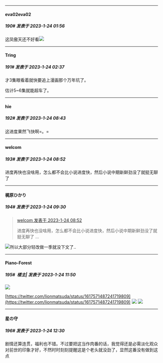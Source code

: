 

*****

####  eva02eva02  
##### 190#       发表于 2023-1-24 01:56

这凤傲天还不好看<img src="https://static.saraba1st.com/image/smiley/face2017/049.png" referrerpolicy="no-referrer">



*****

####  Tring  
##### 191#       发表于 2023-1-24 02:37

才3集眼看着就快要追上漫画那个万年坑了。

估计5~6集就能超车了。



*****

####  hie  
##### 192#       发表于 2023-1-24 08:43

这进度果然飞快啊=。=



*****

####  welcom  
##### 193#       发表于 2023-1-24 08:52

进度再快也没啥用，怎么都不会比小说进度快，然后小说中期新鲜劲没了就挺无聊了



*****

####  梶原ひかり  
##### 194#       发表于 2023-1-24 09:30

<blockquote><a href="httphttps://bbs.saraba1st.com/2b/forum.php?mod=redirect&amp;goto=findpost&amp;pid=59463751&amp;ptid=2039990" target="_blank">welcom 发表于 2023-1-24 08:52</a>

进度再快也没啥用，怎么都不会比小说进度快，然后小说中期新鲜劲没了就挺无聊了 ...</blockquote>
<img src="https://static.saraba1st.com/image/smiley/face2017/192.png" referrerpolicy="no-referrer">所以大部分轻改做一季就没下文了..



*****

####  Piano-Forest  
##### 195#         楼主| 发表于 2023-1-24 11:50

<img src="https://p.sda1.dev/9/06eb33d4949cb6b9323be4a1daa1d70b/20230124_114849.jpg" referrerpolicy="no-referrer">

[https://twitter.com/lionmatsuda/status/1617571487241719809](https://twitter.com/lionmatsuda/status/1617571487241719809)
<img src="https://p.sda1.dev/9/c537a8e97e2558b2979fa3f803216a13/20230124_114839.jpg" referrerpolicy="no-referrer">
<img src="https://p.sda1.dev/9/d4d4732c4bd1f1cc5e8311b5fd8e56d1/20230124_114900.jpg" referrerpolicy="no-referrer">



*****

####  星の守  
##### 196#       发表于 2023-1-24 12:30

剧情还算连贯，福利也不错。不过要把这当作肉番的话，我觉得还是必需淡化观众对前世的印象才好，不然时时刻刻提醒这是个老头就没劲了，显然这番没有做到这点

